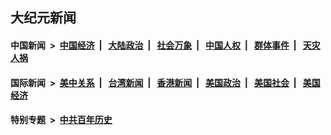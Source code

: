 ## 大纪元新闻

#### 中国新闻 &nbsp;>&nbsp; [中国经济](indexes/ncid283/README.md?10192045) &nbsp;| &nbsp; [大陆政治](indexes/ncid277/README.md?10192045) &nbsp;| &nbsp; [社会万象](indexes/ncid282/README.md?10192045) &nbsp;| &nbsp; [中国人权](indexes/ncid278/README.md?10192045) &nbsp;| &nbsp; [群体事件](indexes/ncid279/README.md?10192045) &nbsp;| &nbsp; [天灾人祸](indexes/ncid280/README.md?10192045)

#### 国际新闻 &nbsp;>&nbsp; [美中关系](indexes/nf1412576/README.md?10192045) &nbsp;| &nbsp; [台湾新闻](indexes/ncid1349361/README.md?10192045) &nbsp;| &nbsp; [香港新闻](indexes/ncid1349362/README.md?10192045) &nbsp;| &nbsp; [美国政治](indexes/ncid1078159/README.md?10192045) &nbsp;| &nbsp; [美国社会](indexes/ncid1078160/README.md?10192045) &nbsp;| &nbsp; [美国经济](indexes/ncid1078158/README.md?10192045)

#### 特别专题 &nbsp;>&nbsp; [中共百年历史](https://github.com/easy2view/epoch-special/blob/master/README.md?10192045)  
